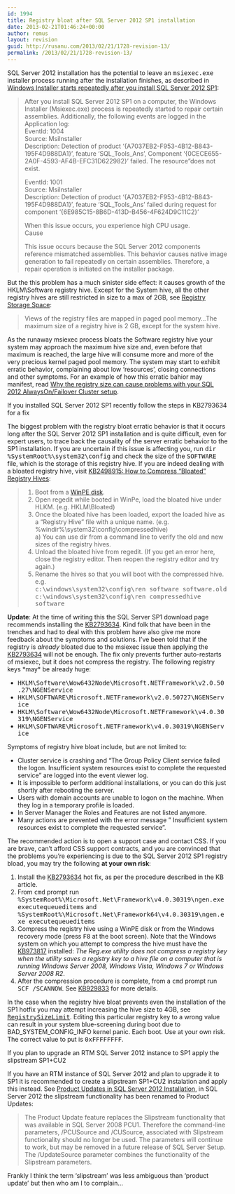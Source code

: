 ```yaml
---
id: 1994
title: Registry bloat after SQL Server 2012 SP1 installation
date: 2013-02-21T01:46:24+00:00
author: remus
layout: revision
guid: http://rusanu.com/2013/02/21/1728-revision-13/
permalink: /2013/02/21/1728-revision-13/
---
```

SQL Server 2012 installation has the potential to leave an <tt>msiexec.exe</tt> installer process running after the installation finishes, as described in [Windows Installer starts repeatedly after you install SQL Server 2012 SP1](http://support.microsoft.com/kb/2793634):

> After you install SQL Server 2012 SP1 on a computer, the Windows Installer (Msiexec.exe) process is repeatedly started to repair certain assemblies. Additionally, the following events are logged in the Application log:  
> EventId: 1004  
> Source: MsiInstaller  
> Description: Detection of product &#8216;{A7037EB2-F953-4B12-B843-195F4D988DA1}&#8217;, feature &#8216;SQL\_Tools\_Ans&#8217;, Component &#8216;{0CECE655-2A0F-4593-AF4B-EFC31D622982}&#8217; failed. The resource&#8221;does not exist.
> 
> EventId: 1001  
> Source: MsiInstaller  
> Description: Detection of product &#8216;{A7037EB2-F953-4B12-B843-195F4D988DA1}&#8217;, feature &#8216;SQL\_Tools\_Ans’ failed during request for component &#8216;{6E985C15-8B6D-413D-B456-4F624D9C11C2}&#8217;
> 
> When this issue occurs, you experience high CPU usage.  
> Cause
> 
> This issue occurs because the SQL Server 2012 components reference mismatched assemblies. This behavior causes native image generation to fail repeatedly on certain assemblies. Therefore, a repair operation is initiated on the installer package. 

But the this problem has a much sinister side effect: it causes growth of the HKLM\Software registry hive. Except for the System hive, all the other registry hives are still restricted in size to a max of 2GB, see [Registry Storage Space](http://msdn.microsoft.com/en-us/library/windows/desktop/ms724881%28v=vs.85%29.aspx):  


> Views of the registry files are mapped in paged pool memory&#8230;The maximum size of a registry hive is 2 GB, except for the system hive.

As the runaway msiexec process bloats the Software registry hive your system may approach the maximum hive size and, even before that maximum is reached, the large hive will consume more and more of the very precious kernel paged pool memory. The system may start to exhibit erratic behavior, complaining about low &#8216;resources&#8217;, closing connections and other symptoms. For an example of how this erratic bahior may manifest, read [Why the registry size can cause problems with your SQL 2012 AlwaysOn/Failover Cluster setup](http://blogs.msdn.com/b/sqljourney/archive/2012/10/25/why-the-registry-size-can-cause-problems-with-your-sql-2012-alwayson-setup.aspx).

<p class="callout float-right">
  If you installed SQL Server 2012 SP1 recently follow the steps in KB2793634 for a fix
</p>

The biggest problem with the registry bloat erratic behavior is that it occurs long after the SQL Server 2012 SP1 installation and is quite difficult, even for expert users, to trace back the causality of the server erratic behavior to the SP1 installation. If you are uncertain if this issue is affecting you, run <tt>dir %SystemRoot%\system32\config</tt> and check the size of the <tt>SOFTWARE</tt> file, which is the storage of this registry hive. If you are indeed dealing with a bloated registry hive, visit [KB2498915: How to Compress &#8220;Bloated&#8221; Registry Hives](http://support.microsoft.com/kb/2498915):

> 1) Boot from a [WinPE disk](http://technet.microsoft.com/en-us/library/cc766093(WS.10).aspx).  
> 2) Open regedit while booted in WinPe, load the bloated hive under HLKM. (e.g. HKLM\Bloated)  
> 3) Once the bloated hive has been loaded, export the loaded hive as a &#8220;Registry Hive&#8221; file with a unique name. (e.g. %windir%\system32\config\compressedhive)  
> a) You can use dir from a command line to verify the old and new sizes of the registry hives.  
> 4) Unload the bloated hive from regedit. (If you get an error here, close the registry editor. Then reopen the registry editor and try again.)  
> 5) Rename the hives so that you will boot with the compressed hive.  
> e.g.  
> <tt>c:\windows\system32\config\ren software software.old</tt>  
> <tt>c:\windows\system32\config\ren compressedhive software</tt> 

**Update**: At the time of writing this the SQL Server SP1 download page recommends installing the [KB2793634](http://support.microsoft.com/kb/2793634). Kind folk that have been in the trenches and had to deal with this problem have also give me more feedback about the symptoms and solutions. I&#8217;ve been told that if the registry is _already_ bloated due to the msiexec issue then applying the [KB2793634](http://support.microsoft.com/kb/2793634) will not be enough. The fix only prevents further auto-restarts of msiexec, but it does not compress the registry. The following registry keys \*may\* be already huge:

  * <tt>HKLM\Software\Wow6432Node\Microsoft\.NETFramework\v2.0.50.27\NGENService</tt>
  * <tt>HKLM\SOFTWARE\Microsoft\.NETFramework\v2.0.50727\NGENService</tt>
  * <tt>HKLM\Software\Wow6432Node\Microsoft\.NETFramework\v4.0.30319\NGENService</tt>
  * <tt>HKLM\SOFTWARE\Microsoft\.NETFramework\v4.0.30319\NGENService</tt>

Symptoms of registry hive bloat include, but are not limited to:

  * Cluster service is crashing and &#8220;The Group Policy Client service failed the logon. Insufficient system resources exist to complete the requested service&#8221; are logged into the event viewer log.
  * It is impossible to perform additional installations, or you can do this just shortly after rebooting the server.
  * Users with domain accounts are unable to logon on the machine. When they log in a temporary profile is loaded.
  * In Server Manager the Roles and Features are not listed anymore.
  * Many actions are prevented with the error message &#8221; Insufficient system resources exist to complete the requested service&#8221;.

The recommended action is to open a support case and contact CSS. If you are brave, can&#8217;t afford CSS support contracts, and you are convinced that the problems you&#8217;re experiencing is due to the SQL Server 2012 SP1 registry bload, you may try the following **at your own risk**:

  1. Install the [KB2793634](http://support.microsoft.com/kb/2793634) hot fix, as per the procedure described in the KB article.
  2. From <tt>cmd</tt> prompt run <tt>%SystemRoot%\Microsoft.Net\Framework\v4.0.30319\ngen.exe executequeueditems</tt> and <tt>%SystemRoot%\Microsoft.Net\Framework64\v4.0.30319\ngen.exe executequeueditems</tt>
  3. Compress the registry hive using a WinPE disk or from the Windows recovery mode (press <tt>F8</tt> at the boot screen). Note that the Windows system on which you attempt to compress the hive must have the [KB973817](http://support.microsoft.com/kb/973817) installed: _The Reg.exe utility does not compress a registry key when the utility saves a registry key to a hive file on a computer that is running Windows Server 2008, Windows Vista, Windows 7 or Windows Server 2008 R2_.
  4. After the compression procedure is complete, from a <tt>cmd</tt> prompt run <tt>SCF /SCANNOW</tt>. See [KB929833](http://support.microsoft.com/kb/929833) for more details.

In the case when the registry hive bloat prevents even the installation of the SP1 hotfix you may attempt increasing the hive size to 4GB, see [<tt>RegistrySizeLimit</tt>](http://technet.microsoft.com/en-us/library/cc963194.aspx). Editing this particular registry key to a wrong value can result in your system blue-screening during boot due to BAD\_SYSTEM\_CONFIG_INFO kernel panic. Each boot. Use at your own risk. The correct value to put is <tt>0xFFFFFFFF</tt>.

<p class="callout float-right">
  If you plan to upgrade an RTM SQL Server 2012 instance to SP1 apply the slipstream SP1+CU2
</p>

If you have an RTM instance of SQL Server 2012 and plan to upgrade it to SP1 it is recommended to create a slipstream SP1+CU2 instalation and apply this instead. See [Product Updates in SQL Server 2012 Installation](http://msdn.microsoft.com/en-us/library/hh231670.aspx), in SQL Server 2012 the slipstream functionality has been renamed to Product Updates:

> The Product Update feature replaces the Slipstream functionality that was available in SQL Server 2008 PCU1. Therefore the command-line parameters, /PCUSource and /CUSource, associated with Slipstream functionality should no longer be used. The parameters will continue to work, but may be removed in a future release of SQL Server Setup. The /UpdateSource parameter combines the functionality of the Slipstream parameters.

Frankly I think the term &#8216;slipstream&#8217; was less ambiguous than &#8216;product update&#8217; but then who am I to complain&#8230;